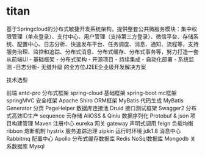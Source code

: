 # titan
基于Springcloud的分布式敏捷开发系统架构，提供整套公共微服务模块：集中权限管理（单点登录）、支付中心、用户管理（支持第三方登录）、微信平台、存储系统、配置中心、日志分析、快速发布平台、任务调度、消息、通知、流程等，支持服务治理、监控和追踪、分布式消息、分布式缓存、分布式事务等，努力打造一套从前端UI - 基础框架 - 分布式架构 - 开源项目 - 持续集成 - 自动化部署 - 系统监测 -日志分析- 无缝升级 的全方位J2EE企业级开发解决方案

技术选型


前端	antd-pro
分布式框架	spring-cloud
基础框架	spring-boot
mc框架	springMVC
安全框架	Apache Shiro
ORM框架	MyBatis
代码生成	MyBatis Generator
分页	PageHelper
数据库连接池	Druid
接口测试框架	Swagger2
分布式高效ID生产	sequence
云存储	AliOSS & Qiniu
数据序列化	Protobuf & json
项目构建管理	Maven
注册中心	eureka
网关	gateway
声明式调用	feign
负载均衡	ribbon
熔断机制	hystrix
服务追踪治理	zipkin
运行时环境	jdk1.8
消息中心	Rabbitmq
配置中心	Apollo
分布式缓存数据库	Redis
NoSql数据库	Mongodb
关系数据库	Mysql
